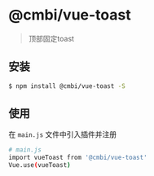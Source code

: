 # @cmbi/vue-toast

> 顶部固定toast

## 安装

``` bash
$ npm install @cmbi/vue-toast -S
```
## 使用

在 `main.js` 文件中引入插件并注册

``` bash
# main.js
import vueToast from '@cmbi/vue-toast'
Vue.use(vueToast)
```
